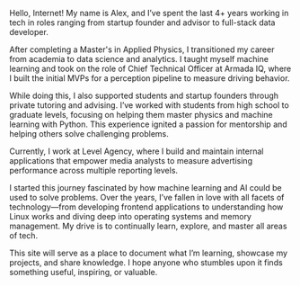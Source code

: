 Hello, Internet! My name is Alex, and I’ve spent the last 4+ years working in
tech in roles ranging from startup founder and advisor to full-stack data
developer.

After completing a Master's in Applied Physics, I transitioned my career from
academia to data science and analytics. I taught myself machine learning and
took on the role of Chief Technical Officer at Armada IQ, where I built the
initial MVPs for a perception pipeline to measure driving behavior.

While doing this, I also supported students and startup founders through private
tutoring and advising. I’ve worked with students from high school to graduate
levels, focusing on helping them master physics and machine learning with
Python. This experience ignited a passion for mentorship and helping others
solve challenging problems.

Currently, I work at Level Agency, where I build and maintain internal
applications that empower media analysts to measure advertising performance
across multiple reporting levels.

I started this journey fascinated by how machine learning and AI could be used
to solve problems. Over the years, I’ve fallen in love with all facets of
technology—from developing frontend applications to understanding how Linux
works and diving deep into operating systems and memory management. My drive is
to continually learn, explore, and master all areas of tech.

This site will serve as a place to document what I’m learning, showcase my
projects, and share knowledge. I hope anyone who stumbles upon it finds
something useful, inspiring, or valuable.
